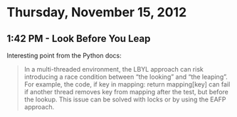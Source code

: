 # Thursday, November 15, 2012

## 1:42 PM - Look Before You Leap

Interesting point from the Python docs:

> In a multi-threaded environment, the LBYL approach can risk introducing a
> race condition between “the looking” and “the leaping”. For example, the
> code, if key in mapping: return mapping[key] can fail if another thread
> removes key from mapping after the test, but before the lookup. This issue
> can be solved with locks or by using the EAFP approach.
